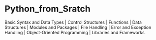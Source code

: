 # Python_from_Sratch
Basic Syntax and Data Types | Control Structures | Functions | Data Structures | Modules and Packages | File Handling | Error and Exception Handling | Object-Oriented Programming | Libraries and Frameworks 
